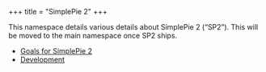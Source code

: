 +++
title = "SimplePie 2"
+++

This namespace details various details about SimplePie 2 (“SP2”). This will be moved to the main namespace once SP2 ships.

- [Goals for SimplePie 2](@/wiki/sp2/goals.md)
- [Development](@/wiki/sp2/dev/_index.md)
